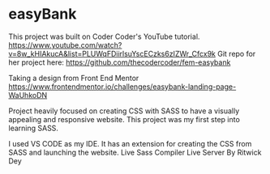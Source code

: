 # easyBank

This project was built on Coder Coder's YouTube tutorial. 
https://www.youtube.com/watch?v=8w_kHIAkucA&list=PLUWqFDiirlsuYscECzks6zIZWr_Cfcx9k
Git repo for her project here: https://github.com/thecodercoder/fem-easybank

Taking a design from Front End Mentor
https://www.frontendmentor.io/challenges/easybank-landing-page-WaUhkoDN

Project heavily focused on creating CSS with SASS to have a visually appealing and responsive website. 
This project was my first step into learning SASS. 

I used VS CODE as my IDE. It has an extension for creating the CSS from SASS and launching the website.
Live Sass Compiler
Live Server
By Ritwick Dey


